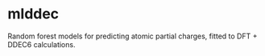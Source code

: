 # mlddec
Random forest models for predicting atomic partial charges, fitted to DFT + DDEC6 calculations.
